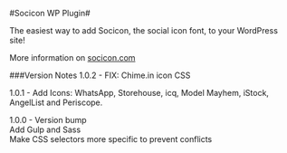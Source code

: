 #Socicon WP Plugin#

The easiest way to add Socicon, the social icon font, to your WordPress site!

More information on [socicon.com](http://socicon.com/)

###Version Notes
1.0.2 - FIX: Chime.in icon CSS

1.0.1 - Add Icons: WhatsApp, Storehouse, icq, Model Mayhem, iStock, AngelList and Periscope.

1.0.0 - Version bump  
Add Gulp and Sass  
Make CSS selectors more specific to prevent conflicts